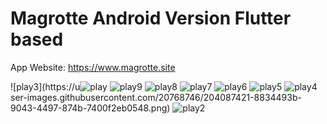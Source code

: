 # Magrotte Android Version Flutter based

App Website: https://www.magrotte.site

![play3](https://u![play](https://user-images.githubusercontent.com/20768746/204087423-b0d8c22c-ede6-418a-844c-cdd58ac3307a.png)
![play9](https://user-images.githubusercontent.com/20768746/204087424-145e7c46-e001-42d4-a349-0f17627984c3.png)
![play8](https://user-images.githubusercontent.com/20768746/204087425-343cc862-a6f3-467b-81f6-b492d0e288b7.png)
![play7](https://user-images.githubusercontent.com/20768746/204087427-90dad33c-ca7c-4763-a718-47e5f35b31cc.png)
![play6](https://user-images.githubusercontent.com/20768746/204087428-5ad32740-2fd4-49ca-a8c6-c19ba79b1326.png)
![play5](https://user-images.githubusercontent.com/20768746/204087429-c786f80d-aa20-4d3c-b839-2cb440a7b3b5.png)
![play4](https://user-images.githubusercontent.com/20768746/204087430-d74ba6f2-c98a-40c9-9e50-435ae5195cc2.png)
ser-images.githubusercontent.com/20768746/204087421-8834493b-9043-4497-874b-7400f2eb0548.png)
![play2](https://user-images.githubusercontent.com/20768746/204087422-8898d025-2229-434e-8488-08082a50599a.png)
